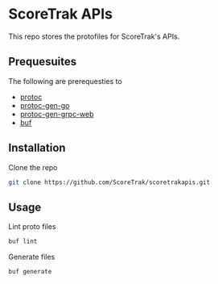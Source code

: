 # ScoreTrak APIs

This repo stores the protofiles for ScoreTrak's APIs.

## Prequesuites

The following are prerequesties to 

- [protoc](https://grpc.io/docs/protoc-installation/)
- [protoc-gen-go](https://developers.google.com/protocol-buffers/docs/reference/go-generated)
- [protoc-gen-grpc-web](https://github.com/grpc/grpc-web#code-generator-plugin)
- [buf](https://buf.build)

## Installation

Clone the repo

```bash
git clone https://github.com/ScoreTrak/scoretrakapis.git
```

## Usage

Lint proto files

```bash
buf lint
```

Generate files

```bash
buf generate
```
